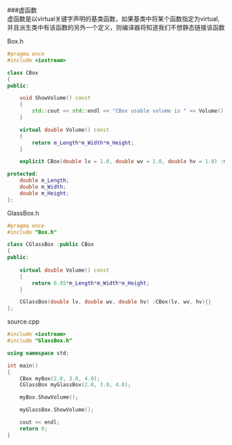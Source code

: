 ###虚函数   
虚函数是以virtual关键字声明的基类函数，如果基类中将某个函数指定为virtual,并且派生类中有该函数的另外一个定义，则编译器将知道我们不想静态链接该函数

Box.h
```cpp
#pragma once
#include <iostream>

class CBox
{
public:

	void ShowVolume() const
	{
		std::cout << std::endl << "CBox usable volume is " << Volume();
	}

	virtual double Volume() const
	{
		return m_Length*m_Width*m_Height;
	}

	explicit CBox(double lv = 1.0, double wv = 1.0, double hv = 1.0) :m_Length(lv), m_Width(wv), m_Height(hv){}

protected:
	double m_Length;
	double m_Width;
	double m_Height;
};
```
GlassBox.h
```cpp
#pragma once
#include "Box.h"

class CGlassBox :public CBox
{
public:
	
	virtual double Volume() const
	{
		return 0.85*m_Length*m_Width*m_Height;
	}

	CGlassBox(double lv, double wv, double hv) :CBox(lv, wv, hv){}
};
```
source.cpp
```cpp
#include <iostream>
#include "GlassBox.h"

using namespace std;

int main()
{
	CBox myBox(2.0, 3.0, 4.0);
	CGlassBox myGlassBox(2.0, 3.0, 4.0);

	myBox.ShowVolume();

	myGlassBox.ShowVolume();

	cout << endl;
	return 0;
}
```
